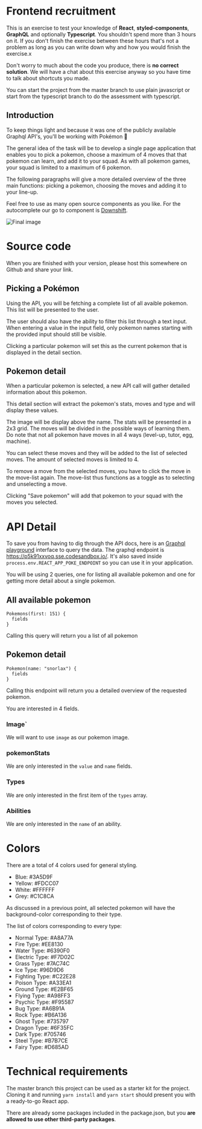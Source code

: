 # Frontend recruitment

This is an exercise to test your knowledge of **React**, **styled-components**, **GraphQL** and optionally **Typescript**. You shouldn't spend more than 3 hours on it. If you don't finish the exercise between these hours that's not a problem as long as you can write down why and how you would finish the exercise.x

Don't worry to much about the code you produce, there is **no correct solution**. We will have a chat about this exercise anyway so you have time to talk about shortcuts you made.

You can start the project from the master branch to use plain javascript or start from the typescript branch to do the assessment with typescript.

## Introduction

To keep things light and because it was one of the publicly available Graphql API's, you'll be working with Pokémon 🎉

The general idea of the task will be to develop a single page application that enables you to pick a pokemon, choose a maximum of 4 moves that that pokemon can learn, and add it to your squad. As with all pokemon games, your squad is limited to a maximum of 6 pokemon.

The following paragraphs will give a more detailed overview of the three main functions: picking a pokemon, choosing the moves and adding it to your line-up.

Feel free to use as many open source components as you like. For the autocomplete our go to component is [Downshift](https://github.com/paypal/downshift).

![Final image](https://loc-tax-public-assets-production.s3.eu-central-1.amazonaws.com/pokedeck.png)

# Source code

When you are finished with your version, please host this somewhere on Github and share your link.

## Picking a Pokémon

Using the API, you will be fetching a complete list of all avaible pokemon. This list will be presented to the user.

The user should also have the ability to filter this list through a text input. When entering a value in the input field, only pokemon names starting with the provided input should still be visible.

Clicking a particular pokemon will set this as the current pokemon that is displayed in the detail section.

## Pokemon detail

When a particular pokemon is selected, a new API call will gather detailed information about this pokemon.

This detail section will extract the pokemon's stats, moves and type and will display these values.

The image will be display above the name. The stats will be presented in a 2x3 grid. The moves will be divided in the possible ways of learning them. Do note that not all pokemon have moves in all 4 ways (level-up, tutor, egg, machine).

You can select these moves and they will be added to the list of selected moves. The amount of selected moves is limited to 4.

To remove a move from the selected moves, you have to click the move in the move-list again. The move-list thus functions as a toggle as to selecting and unselecting a move.

Clicking "Save pokemon" will add that pokemon to your squad with the moves you selected.

# API Detail

To save you from having to dig through the API docs, here is an [Graphql playground](https://p5k91xxvoq.sse.codesandbox.io/) interface to query the data. The graphql endpoint is https://p5k91xxvoq.sse.codesandbox.io/. It's also saved inside `process.env.REACT_APP_POKE_ENDPOINT` so you can use it in your application.

You will be using 2 queries, one for listing all available pokemon and one for getting more detail about a single pokemon.

## All available pokemon

```
Pokemons(first: 151) {
  fields
}
```

Calling this query will return you a list of all pokemon

## Pokemon detail

```
Pokemon(name: "snorlax") {
  fields
}
```

Calling this endpoint will return you a detailed overview of the requested pokemon.

You are interested in 4 fields.

### Image`

We will want to use `image` as our pokemon image.

### pokemonStats

We are only interested in the `value` and `name` fields.

### Types

We are only interested in the first item of the `types` array.

### Abilities

We are only interested in the `name` of an ability.

# Colors

There are a total of 4 colors used for general styling.

- Blue: #3A5D9F
- Yellow: #FDCC07
- White: #FFFFFF
- Grey: #C1C8CA

As discussed in a previous point, all selected pokemon will have the background-color corresponding to their type.

The list of colors corresponding to every type:

- Normal Type: #A8A77A
- Fire Type: #EE8130
- Water Type: #6390F0
- Electric Type: #F7D02C
- Grass Type: #7AC74C
- Ice Type: #96D9D6
- Fighting Type: #C22E28
- Poison Type: #A33EA1
- Ground Type: #E2BF65
- Flying Type: #A98FF3
- Psychic Type: #F95587
- Bug Type: #A6B91A
- Rock Type: #B6A136
- Ghost Type: #735797
- Dragon Type: #6F35FC
- Dark Type: #705746
- Steel Type: #B7B7CE
- Fairy Type: #D685AD

# Technical requirements

The master branch this project can be used as a starter kit for the project. Cloning it and running `yarn install` and `yarn start` should present you with a ready-to-go React app.

There are already some packages included in the package.json, but you **are allowed to use other third-party packages**.
